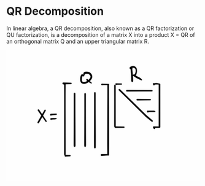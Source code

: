 # QR Decomposition

In linear algebra, a QR decomposition, also known as a QR factorization or QU factorization, is a decomposition of a matrix X into a product X = QR of an orthogonal matrix Q and an upper triangular matrix R.


<p align="center">
  <img src="QR.jpeg" alt="QRdecomposition" />
</p>
